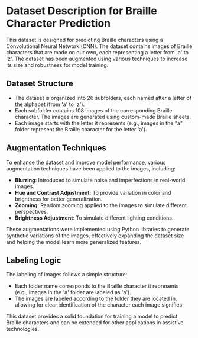 # Dataset Description for Braille Character Prediction

This dataset is designed for predicting Braille characters using a Convolutional Neural Network (CNN). The dataset contains images of Braille characters that are made on our own, each representing a letter from 'a' to 'z'. The dataset has been augmented using various techniques to increase its size and robustness for model training.

## Dataset Structure

- The dataset is organized into 26 subfolders, each named after a letter of the alphabet (from 'a' to 'z').
- Each subfolder contains 108 images of the corresponding Braille character. The images are generated using custom-made Braille sheets.
- Each image starts with the letter it represents (e.g., images in the "a" folder represent the Braille character for the letter 'a').

## Augmentation Techniques

To enhance the dataset and improve model performance, various augmentation techniques have been applied to the images, including:

- **Blurring**: Introduced to simulate noise and imperfections in real-world images.
- **Hue and Contrast Adjustment**: To provide variation in color and brightness for better generalization.
- **Zooming**: Random zooming applied to the images to simulate different perspectives.
- **Brightness Adjustment**: To simulate different lighting conditions.

These augmentations were implemented using Python libraries to generate synthetic variations of the images, effectively expanding the dataset size and helping the model learn more generalized features.

## Labeling Logic

The labeling of images follows a simple structure:

- Each folder name corresponds to the Braille character it represents (e.g., images in the 'a' folder are labeled as 'a').
- The images are labeled according to the folder they are located in, allowing for clear identification of the character each image signifies.

This dataset provides a solid foundation for training a model to predict Braille characters and can be extended for other applications in assistive technologies.
